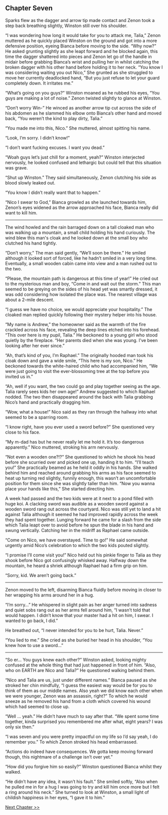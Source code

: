 ## Chapter Seven

Sparks flew as the dagger and arrow tip made contact and Zenon took a step back breathing slightly, Winston still over his shoulder. 

“I was wondering how long it would take for you to attack me, Talia,” Zenon muttered as he quickly placed Winston on the ground and got into a more defensive position, eyeing Bianca before moving to the side. “Why now?” He asked grunting slightly as she leapt forward and he blocked again, this time the dagger shattered into pieces and Zenon let go of the handle in midair before grabbing Bianca’s wrist and pulling her in whilst catching the broken dagger with his other hand before holding it to her neck. 
“You know I was considering waiting you out Nico,” She grunted as she struggled to move her currently deadlocked hand, “But you just refuse to let your guard completely down. It irritates me.”

“What’s going on you guys?” Winston moaned as he rubbed his eyes, “You guys are making a lot of noise.” Zenon twisted slightly to glance at Winston.

“Don’t worry Win-” He winced as another arrow tip cut across the side of his abdomen as he slammed his elbow onto Bianca’s other hand and moved back, “You weren’t the kind to play dirty, Talia.”

“You made me into this, Nico.” She muttered, almost spitting his name.

“Look, I’m sorry. I didn’t know!”

“I don’t want fucking excuses. I want you dead.”

“Woah guys let’s just chill for a moment, yeah?” Winston interjected nervously, he looked confused and lethargic but could tell that this situation was grave.

“Shut up Winston.” They said simultaneously, Zenon clutching his side as blood slowly leaked out. 

“You know I didn’t really want that to happen.”

“Nico I swear to God,” Bianca growled as she launched towards him, Zenon’s eyes widened as the arrow approached his face, Bianca really did want to kill him.

---

The wind howled and the rain barraged down on a tall cloaked man who was walking up a mountain, a small child holding his hand curiously. The wind blew this man's cloak and he looked down at the small boy who clutched his hand tightly.

“Don’t worry,” The man said gently, “We’ll soon be there.” He smiled although it looked sort of forced, like he hadn’t smiled in a very long time. Eventually, a small wooden cabin came into view and a man rushed out to the two. 

“Please, the mountain path is dangerous at this time of year!” He cried out to the mysterious man and boy, “Come in and wait out the storm.” This man seemed to be greying on the sides of his head yet was smartly dressed, it was odd considering how isolated the place was. The nearest village was about a 2-mile descent.

“I guess we have no choice, we would appreciate your hospitality.” The cloaked man replied quickly following their mystery helper into his house. 

“My name is Andrew,” the homeowner said as the warmth of the fire crackled across his face, revealing the deep lines etched into his forehead. “This over here is my pupil, Talia.” He beckoned to a young girl who stood quietly by the fireplace. “Her parents died when she was young. I’ve been looking after her ever since.”

“Ah, that’s kind of you, I’m Raphael.” The originally hooded man took his cloak down and gave a wide smile, “This here is my son, Nico.” He beckoned towards the white-haired child who had accompanied him, “We were just going to visit the ever-blossoming tree at the top before you invited us in.”

“Ah, well if you want, the two could go and play together seeing as the age. Talia rarely sees kids her own age!” Andrew suggested to which Raphael nodded. The two then disappeared around the back with Talia grabbing Nico’s hand and practically dragging him.

“Wow, what a house!” Nico said as they ran through the hallway into what seemed to be a sparring room.

“I know right, have you ever used a sword before?” She questioned very close to his face.

“My m-dad has but he never really let me hold it. It’s too dangerous apparently.” Nico muttered, stroking his arm nervously.

“Not even a wooden one?!?” She questioned to which he shook his head before she scurried over and picked one up, handing it to him. “I’ll teach you!” She practically beamed as he held it oddly in his hands. She walked behind him and reached around grabbing his arms as his face seemed to heat up turning red slightly, funnily enough, this wasn’t an uncomfortable position for them since she was slightly taller than him. “Now you wanna place your hands like this,” She started directing him.

A week had passed and the two kids were at it next to a pond filled with huge koi. A clacking sword was audible as a wooden sword against a wooden sword rang out across the courtyard. Nico was still yet to land a hit against Talia although it seemed he had improved rapidly across the week they had spent together. Lunging forward he came for a slash from the side which Talia leapt over to avoid before he spun the blade in his hand and swung vertically. Catching her in the midriff as Raphael came outside.

“Come on Nico, we have overstayed. Time to go!” He said somewhat urgently amid Nico’s celebration to which the two kids pouted slightly.

“I promise I’ll come visit you!” Nico held out his pinkie finger to Talia as they shook before Nico got confusingly whisked away. Halfway down the mountain, he heard a shriek although Raphael had a firm grip on him.

“Sorry, kid. We aren’t going back.”

---

Zenon moved to the left, disarming Bianca fluidly before moving in closer to her wrapping his arms around her in a hug.

“I’m sorry…” He whispered in slight pain as her anger turned into sadness and quiet sobs rang out as her arms fell around him, “I wasn’t told that would happen. I didn’t know that your master had a hit on him, I swear. I wanted to go back, I did.”

He breathed out, “I never intended for you to be hurt, Talia. Never.”

“You lied to me.” She cried as she buried her head in his shoulder, “You knew how to use a sword…”

---

“So er… You guys knew each other?” Winston asked, looking mighty confused at the whole thing that had just happened in front of him. “Also, who on EARTH are Nico and Talia?” He questioned walking behind them.

“Nico and Talia are us, just under different names.” Bianca paused as she stroked her chin mindfully, “I guess the easiest way would be for you to think of them as our middle names. Also yeah we did know each other when we were younger, Zenon was an assassin, right?” To which he would sneeze as he removed his hand from a cloth which covered his wound which had seemed to close up.

“Well … yeah.” He didn’t have much to say after that. “We spent some time together, kinda surprised you remembered me after what, eight years? I was only six then.”

“I was seven and you were pretty impactful on my life so I’d say yeah, I do remember you.” To which Zenon stroked his head embarrassed.

“Actions do indeed have consequences. We gotta keep moving forward though, this nightmare of a challenge isn’t over yet.”

“How did you forgive him so easily?” Winston questioned Bianca whilst they walked.

“He didn’t have any idea, it wasn’t his fault.” She smiled softly, “Also when he pulled me in for a hug I was going to try and kill him once more but I felt a ring around his neck.” She turned to look at Winston, a small light of childish happiness in her eyes, “I gave it to him.”

[Next Chapter >>](<Chapter 8.md>)
